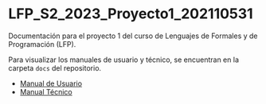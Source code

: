 # LFP_S2_2023_Proyecto1_202110531

Documentación para el proyecto 1 del curso de Lenguajes de Formales y de Programación (LFP).

Para visualizar los manuales de usuario y técnico, se encuentran en la carpeta `docs` del repositorio.

- [Manual de Usuario](/docs/user/userManual.md)
- [Manual Técnico](/docs/tech/techManual.md)